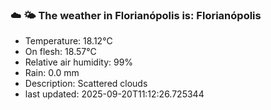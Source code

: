 ### ☁️ 🌤️  The weather in Florianópolis is: Florianópolis

- Temperature: 18.12°C
- On flesh: 18.57°C
- Relative air humidity: 99%
- Rain: 0.0 mm
- Description: Scattered clouds
- last updated: 2025-09-20T11:12:26.725344
